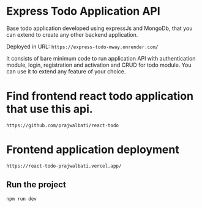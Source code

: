 # Express Todo Application API

Base todo application developed using expressJs and MongoDb, that you can extend to create any other backend application.

Deployed in URL: `https://express-todo-mway.onrender.com/`

It consists of bare minimum code to run application API with authentication module, login, registration and activation and CRUD for todo module. You can use it to extend any feature of your choice.

# Find frontend react todo application that use this api.
`https://github.com/prajwalbati/react-todo`

# Frontend application deployment
`https://react-todo-prajwalbati.vercel.app/`

## Run the project
`npm run dev`
